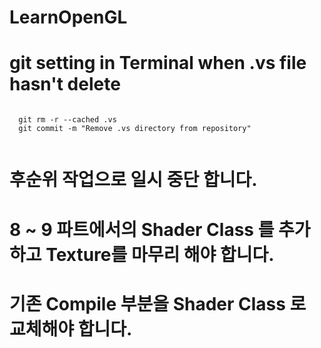 # LearnOpenGL


# git setting in Terminal when .vs file hasn't delete

```

  git rm -r --cached .vs
  git commit -m "Remove .vs directory from repository"
  
```

# 후순위 작업으로 일시 중단 합니다.
#  8 ~ 9 파트에서의 Shader Class 를 추가하고 Texture를 마무리 해야 합니다.
# 기존 Compile 부분을 Shader Class 로 교체해야 합니다. 
